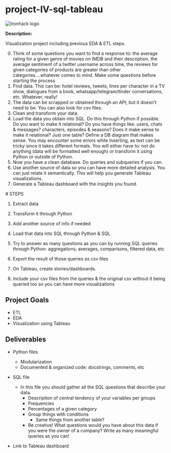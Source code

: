 # project-IV-sql-tableau

![Ironhack logo](https://i.imgur.com/1QgrNNw.png)

**Description:**

Visualization project including previous EDA & ETL steps.

0. Think of some questions you want to find a response to: the average rating for a given genre of movies on IMDB and their description, the average sentiment of a twitter username across time, the reviews for given categories of products are greater than other categories....whatever comes to mind. Make some questions before starting the process
1. Find data. This can be: hotel reviews, tweets, lines per character in a TV show, dialogues from a book, whatsapp/telegram/tinder conversations, etc. Whatever, really!
2. The data can be scrapped or obtained through an API, but it doesn't need to be. You can also look for csv files.
3. Clean and transform your data.
4. Load the data you obtain into SQL. Do this through Python if possible. Do you want to make it relational? Do you have things like: users, chats & messages? characters, episodes & seasons? Does it make sense to make it relational? Just one table? Define a DB diagram that makes sense. You may encounter some errors while inserting, as text can be tricky since it takes different formats. You will either have to: not do anything (data will be formatted well enough) or transform it using Python or outside of Python.
5. Now you have a clean database. Do queries and subqueries if you can.
6. Use another source of data so you can have more detailed analysis. You can just relate it semantically. This will help you generate Tableau visualizations.
7. Generate a Tableau dashboard with the insights you found.



# STEPS
1. Extract data
2. Transform it through Python
3. Add another source of info if needed
4. Load that data into SQL through Python & SQL

5. Try to answer as many questions as you can by running SQL queries through Python: aggregations, averages, comparisons, filtered data, etc
6. Export the result of those queries as csv files

7. On Tableau, create stories/dashboards.
8. Include your csv files from the queries & the original csv without it being queried too so you can have more visualizations

## Project Goals

- ETL
- EDA
- Visualization using Tableau

## Deliverables
  
- Python files
  - Modularization
  - Documented & organized code: docstrings, comments, etc

- SQL file
  - In this file you should gather all the SQL questions that describe your data.
    - Description of central tendency of your variables per groups
    - Frequencies
    - Percentages of a given category
    - Group things with conditions 
      - Same things from another table?
    - Be creative! What questions would you have about this data if you were the owner of a company? Write as many meaningful queries as you can!
  
- Link to Tableau dashboard
